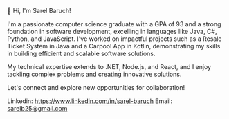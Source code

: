 👋 Hi, I'm Sarel Baruch!

I'm a passionate computer science graduate with a GPA of 93 and a strong foundation in software development, excelling in languages like Java, C#, Python, and JavaScript. 
I've worked on impactful projects such as a Resale Ticket System in Java and a Carpool App in Kotlin, demonstrating my skills in building efficient and scalable software solutions.

My technical expertise extends to .NET, Node.js, and React, and I enjoy tackling complex problems and creating innovative solutions. 

Let's connect and explore new opportunities for collaboration!

Linkedin: https://www.linkedin.com/in/sarel-baruch
Email: sarelb25@gmail.com
